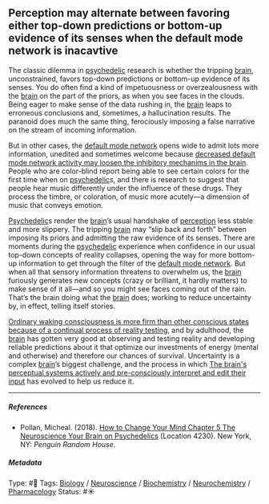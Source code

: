 ## Perception may alternate between favoring either top-down predictions or bottom-up evidence of its senses when the default mode network is inacavtive

The classic dilemma in [psychedelic](Psychedelic.md) research is whether the tripping [brain](Brain.md), unconstrained, favors top-down predictions or bottom-up evidence of its senses. You do often find a kind of impetuousness or overzealousness with the [brain](Brain.md)  on the part of the priors, as when you see faces in the clouds. Being eager to make sense of the data rushing in, the [brain](Brain.md) leaps to erroneous conclusions and, sometimes, a hallucination results. The paranoid does much the same thing, ferociously imposing a false narrative on the stream of incoming information.

But in other cases, the [default mode network](Default%20mode%20network.md) opens wide to admit lots more information, unedited and sometimes welcome because [decreased default mode network activity may loosen the inhibitory mechanims in the brain](Decreased%20default%20mode%20network%20activity%20may%20loosen%20the%20inhibitory%20mechanims%20in%20the%20brain.md). People who are color-blind report being able to see certain colors for the first time when on [psychedelic](Psychedelic.md)s, and there is research to suggest that people hear music differently under the influence of these drugs. They process the timbre, or coloration, of music more acutely—a dimension of music that conveys emotion.

[Psychedelic](Psychedelic.md)s render the [brain](Brain.md)’s usual handshake of [perception](Perception.md) less stable and more slippery. The tripping [brain](Brain.md) may “slip back and forth” between imposing its priors and admitting the raw evidence of its senses. There are moments during the [psychedelic](Psychedelic.md) experience when confidence in our usual top-down concepts of reality collapses, opening the way for more bottom-up information to get through the filter of the [default mode network](Default%20mode%20network.md). But when all that sensory information threatens to overwhelm us, the [brain](Brain.md) furiously generates new concepts (crazy or brilliant, it hardly matters) to make sense of it all—and so you might see faces coming out of the rain. That’s the brain doing what the [brain](Brain.md) does; working to reduce uncertainty by, in effect, telling itself stories.

[Ordinary waking consciousness is more firm than other conscious states because of a continual process of reality testing](Ordinary%20waking%20consciousness%20is%20more%20firm%20than%20other%20conscious%20states%20because%20of%20a%20continual%20process%20of%20reality%20testing.md), and by adulthood, the [brain](Brain.md) has gotten very good at observing and testing reality and developing reliable predictions about it that optimize our investments of energy (mental and otherwise) and therefore our chances of survival. Uncertainty is a complex [brain](Brain.md)’s biggest challenge, and the process in which [The brain's perceptual systems actively and pre-consciously interpret and edit their input](The%20brain's%20perceptual%20systems%20actively%20and%20pre-consciously%20interpret%20and%20edit%20their%20input.md) has evolved to help us reduce it.

---

##### References

* Pollan, Micheal. (2018). [How to Change Your Mind Chapter 5 The Neuroscience Your Brain on Psychedelics](How%20to%20Change%20Your%20Mind%20Chapter%205%20The%20Neuroscience%20Your%20Brain%20on%20Psychedelics.md) (Location 4230). New York, NY: *Penguin Random House*. 

##### Metadata

Type: #🔴 
Tags: [Biology]() / [Neuroscience](Neuroscience.md) / [Biochemistry](Biochemistry.md) / [Neurochemistry](Neurochemistry.md) / [Pharmacology]() 
Status: #☀️ 
